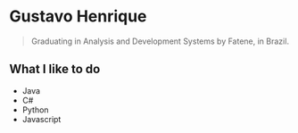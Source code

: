# Gustavo Henrique

> Graduating in Analysis and Development Systems by Fatene, in Brazil.

## What I like to do

- Java
- C#
- Python
- Javascript
